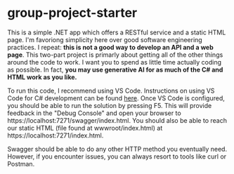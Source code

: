 # group-project-starter
This is a simple .NET app which offers a RESTful service and a static HTML page. I'm favoriong simplicity here over good software engineering practices. I repeat: **this is not a good way to develop an API and a web page**. This two-part project is primarly about getting all of the other things around the code to work. I want you to spend as little time actually coding as possible. In fact, **you may use generative AI for as much of the C# and HTML work as you like.** 

To run this code, I recommend using VS Code. Instructions on using VS Code for C# development can be found [here](https://code.visualstudio.com/docs/languages/csharp). Once VS Code is configured, you should be able to run the solution by pressing F5. This will provide feedback in the "Debug Console" and open your browser to https://localhost:7271/swagger/index.html. You should also be able to reach our static HTML (file found at wwwroot/index.html) at https://localhost:7271/index.html.

Swagger should be able to do any other HTTP method you eventually need. However, if you encounter issues, you can always resort to tools like curl or Postman.  
